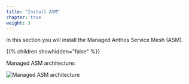 ```yaml
---
title: "Install ASM"
chapter: true
weight: 3
---
```

In this section you will install the Managed Anthos Service Mesh (ASM).

{{% children showhidden="false" %}}

Managed ASM architecture:

![Managed ASM architecture](https://cloud.google.com/service-mesh/docs/images/mesh-arch-managed-asm.svg)